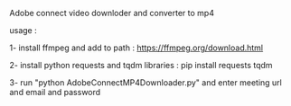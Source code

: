 Adobe connect video downloder and converter to mp4

usage :

1- install ffmpeg and add to path :
https://ffmpeg.org/download.html

2- install python requests and tqdm libraries :
pip install requests tqdm

3- run "python AdobeConnectMP4Downloader.py"
and enter meeting url and email and password

